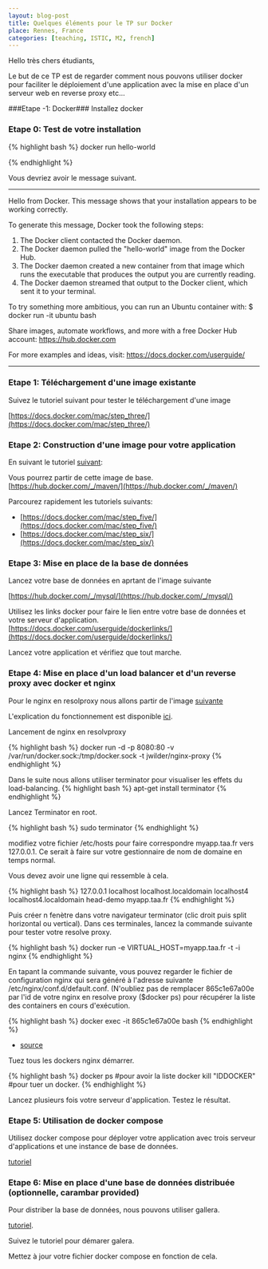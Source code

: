```yaml
---
layout: blog-post
title: Quelques éléments pour le TP sur Docker
place: Rennes, France
categories: [teaching, ISTIC, M2, french]
---
```

Hello très chers étudiants,

Le but de ce TP est de regarder comment nous pouvons utiliser docker pour faciliter le déploiement d'une application avec la mise en place d'un serveur web en reverse proxy etc...



<!--more-->

###Etape -1: Docker###
Installez docker



### Etape 0: Test de votre installation ###

{% highlight bash %}
docker run hello-world

{% endhighlight %}

Vous devriez avoir le message suivant. 


----

Hello from Docker.
This message shows that your installation appears to be working correctly.

To generate this message, Docker took the following steps:
 1. The Docker client contacted the Docker daemon.
 2. The Docker daemon pulled the "hello-world" image from the Docker Hub.
 3. The Docker daemon created a new container from that image which runs the
    executable that produces the output you are currently reading.
 4. The Docker daemon streamed that output to the Docker client, which sent it
    to your terminal.

To try something more ambitious, you can run an Ubuntu container with:
 $ docker run -it ubuntu bash

Share images, automate workflows, and more with a free Docker Hub account:
 https://hub.docker.com

For more examples and ideas, visit:
 https://docs.docker.com/userguide/

 
----

### Etape 1: Téléchargement d'une image existante ###

Suivez le tutoriel suivant pour tester le téléchargement d'une image

[https://docs.docker.com/mac/step_three/](https://docs.docker.com/mac/step_three/)

### Etape 2: Construction d'une image pour votre application ###

En suivant le tutoriel [suivant](https://docs.docker.com/mac/step_four/):

Vous pourrez partir de cette image de base. 
[https://hub.docker.com/_/maven/](https://hub.docker.com/_/maven/)


Parcourez rapidement les tutoriels suivants:

- [https://docs.docker.com/mac/step_five/](https://docs.docker.com/mac/step_five/)
- [https://docs.docker.com/mac/step_six/](https://docs.docker.com/mac/step_six/)

### Etape 3: Mise en place de la base de données
Lancez votre base de données en aprtant de l'image suivante

[https://hub.docker.com/_/mysql/](https://hub.docker.com/_/mysql/)

Utilisez les links docker pour faire le lien entre votre base de données et votre serveur d'application. 
[https://docs.docker.com/userguide/dockerlinks/](https://docs.docker.com/userguide/dockerlinks/)

Lancez votre application et vérifiez que tout marche. 



### Etape 4: Mise en place d'un load balancer et d'un reverse proxy avec docker et nginx
Pour le nginx en resolproxy nous allons partir de l'image [suivante](https://github.com/jwilder/nginx-proxy)

L'explication du fonctionnement est disponible [ici](http://jasonwilder.com/blog/2014/03/25/automated-nginx-reverse-proxy-for-docker/). 


Lancement de nginx en resolvproxy

{% highlight bash %}
docker run -d -p 8080:80 -v /var/run/docker.sock:/tmp/docker.sock -t jwilder/nginx-proxy 
{% endhighlight %}


Dans le suite nous allons utiliser terminator pour visualiser les effets du load-balancing. 
{% highlight bash %}
apt-get install terminator
{% endhighlight %}

Lancez Terminator en root.

{% highlight bash %}
sudo terminator
{% endhighlight %}


modifiez votre fichier /etc/hosts pour faire correspondre myapp.taa.fr vers 127.0.0.1. Ce serait à faire sur votre gestionnaire de nom de domaine en temps normal.

Vous devez avoir une ligne qui ressemble à cela. 

{% highlight bash %}
127.0.0.1	localhost localhost.localdomain localhost4 localhost4.localdomain head-demo myapp.taa.fr
{% endhighlight %}

Puis créer n fenètre dans votre navigateur terminator (clic droit puis split horizontal ou vertical). 
Dans ces terminales, lancez la commande suivante pour tester votre resolve proxy.

{% highlight bash %}
docker run -e VIRTUAL_HOST=myapp.taa.fr -t -i  nginx
{% endhighlight %}

En tapant la commande suivante, vous pouvez regarder le fichier de configuration nginx qui sera généré à l'adresse suivante /etc/nginx/conf.d/default.conf. (N'oubliez pas de remplacer  865c1e67a00e par l'id de votre nginx en resolve proxy ($docker ps) pour récupérer la liste des containers en cours d'exécution.

{% highlight bash %}
docker exec -it 865c1e67a00e bash
{% endhighlight %}

- [source](http://jasonwilder.com/blog/2014/03/25/automated-nginx-reverse-proxy-for-docker/)


Tuez tous les dockers nginx démarrer. 

{% highlight bash %}
docker ps #pour avoir la liste
docker kill "IDDOCKER" #pour tuer un docker. 
{% endhighlight %}

Lancez plusieurs fois votre serveur d'application. Testez le résultat. 

### Etape 5: Utilisation de docker compose
Utilisez docker compose pour déployer votre application avec trois serveur d'applications et une instance de base de données. 

[tutoriel](https://docs.docker.com/compose/#overview-of-docker-compose)



### Etape 6: Mise en place d'une base de données distribuée (optionnelle, carambar provided)

Pour distriber la base de données, nous pouvons utiliser gallera. 

[tutoriel](http://galeracluster.com/2015/05/getting-started-galera-with-docker-part-1/). 

Suivez le tutoriel pour démarer galera. 

Mettez à jour votre fichier docker compose en fonction de cela. 


